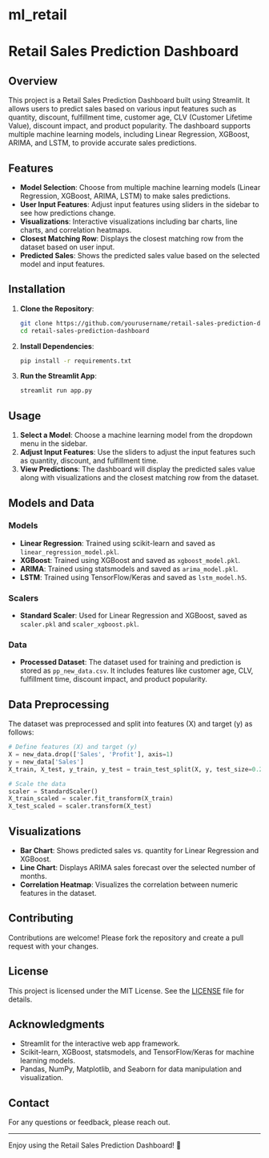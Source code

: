 # ml_retail
# Retail Sales Prediction Dashboard

## Overview

This project is a Retail Sales Prediction Dashboard built using Streamlit. It allows users to predict sales based on various input features such as quantity, discount, fulfillment time, customer age, CLV (Customer Lifetime Value), discount impact, and product popularity. The dashboard supports multiple machine learning models, including Linear Regression, XGBoost, ARIMA, and LSTM, to provide accurate sales predictions.

## Features

- **Model Selection**: Choose from multiple machine learning models (Linear Regression, XGBoost, ARIMA, LSTM) to make sales predictions.
- **User Input Features**: Adjust input features using sliders in the sidebar to see how predictions change.
- **Visualizations**: Interactive visualizations including bar charts, line charts, and correlation heatmaps.
- **Closest Matching Row**: Displays the closest matching row from the dataset based on user input.
- **Predicted Sales**: Shows the predicted sales value based on the selected model and input features.

## Installation

1. **Clone the Repository**:
   ```bash
   git clone https://github.com/yourusername/retail-sales-prediction-dashboard.git
   cd retail-sales-prediction-dashboard
   ```

2. **Install Dependencies**:
   ```bash
   pip install -r requirements.txt
   ```

3. **Run the Streamlit App**:
   ```bash
   streamlit run app.py
   ```

## Usage

1. **Select a Model**: Choose a machine learning model from the dropdown menu in the sidebar.
2. **Adjust Input Features**: Use the sliders to adjust the input features such as quantity, discount, and fulfillment time.
3. **View Predictions**: The dashboard will display the predicted sales value along with visualizations and the closest matching row from the dataset.

## Models and Data

### Models

- **Linear Regression**: Trained using scikit-learn and saved as `linear_regression_model.pkl`.
- **XGBoost**: Trained using XGBoost and saved as `xgboost_model.pkl`.
- **ARIMA**: Trained using statsmodels and saved as `arima_model.pkl`.
- **LSTM**: Trained using TensorFlow/Keras and saved as `lstm_model.h5`.

### Scalers

- **Standard Scaler**: Used for Linear Regression and XGBoost, saved as `scaler.pkl` and `scaler_xgboost.pkl`.

### Data

- **Processed Dataset**: The dataset used for training and prediction is stored as `pp_new_data.csv`. It includes features like customer age, CLV, fulfillment time, discount impact, and product popularity.

## Data Preprocessing

The dataset was preprocessed and split into features (X) and target (y) as follows:

```python
# Define features (X) and target (y)
X = new_data.drop(['Sales', 'Profit'], axis=1)
y = new_data['Sales']
X_train, X_test, y_train, y_test = train_test_split(X, y, test_size=0.2, random_state=42)

# Scale the data
scaler = StandardScaler()
X_train_scaled = scaler.fit_transform(X_train)
X_test_scaled = scaler.transform(X_test)
```

## Visualizations

- **Bar Chart**: Shows predicted sales vs. quantity for Linear Regression and XGBoost.
- **Line Chart**: Displays ARIMA sales forecast over the selected number of months.
- **Correlation Heatmap**: Visualizes the correlation between numeric features in the dataset.

## Contributing

Contributions are welcome! Please fork the repository and create a pull request with your changes.

## License

This project is licensed under the MIT License. See the [LICENSE](LICENSE) file for details.

## Acknowledgments

- Streamlit for the interactive web app framework.
- Scikit-learn, XGBoost, statsmodels, and TensorFlow/Keras for machine learning models.
- Pandas, NumPy, Matplotlib, and Seaborn for data manipulation and visualization.

## Contact

For any questions or feedback, please reach out.

---

Enjoy using the Retail Sales Prediction Dashboard! 🚀
